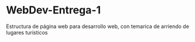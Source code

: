 # WebDev-Entrega-1

Estructura de página web para desarrollo web, con temarica de arriendo de lugares turísticos 
